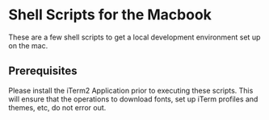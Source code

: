 # Shell Scripts for the Macbook

These are a few shell scripts to get a local development environment set up on the mac.

## Prerequisites
Please install the iTerm2 Application prior to executing these scripts.
This will ensure that the operations to download fonts, set up iTerm profiles and themes, etc, do not error out.
